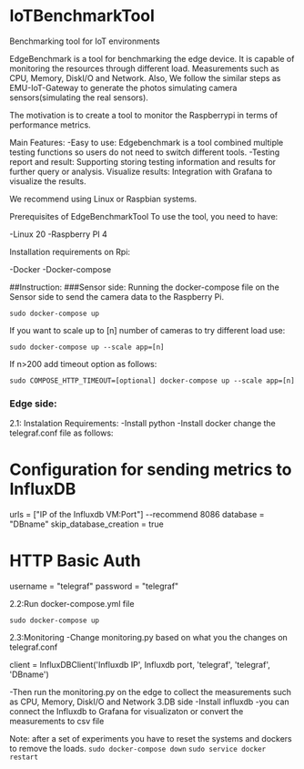 # IoTBenchmarkTool
Benchmarking tool for IoT environments

EdgeBenchmark is a tool for benchmarking the edge device. It is capable of monitoring the resources through different load.
Measurements such as CPU, Memory, DiskI/O and Network.
Also, We follow the similar steps as EMU-IoT-Gateway to generate the photos simulating camera sensors(simulating the real sensors).

The motivation is to create a tool to monitor the Raspberrypi in terms of performance metrics.


Main Features:
-Easy to use: Edgebenchmark is a tool combined multiple testing functions so users 
do not need to switch different tools.
-Testing report and result: Supporting storing testing information and results
for further query or analysis.
Visualize results: Integration with Grafana to visualize the results.

We recommend using Linux or Raspbian systems.

Prerequisites of EdgeBenchmarkTool
To use the tool, you need to have:

-Linux 20
-Raspberry PI 4

Installation requirements on Rpi:

-Docker
-Docker-compose

##Instruction:
###Sensor side:
Running the docker-compose file on the Sensor side to send the camera data to the Raspberry Pi.

`sudo docker-compose up`


If you want to scale up to [n] number of cameras to try different load use:

`sudo docker-compose up --scale app=[n]`

If n>200 add timeout option as follows:

`sudo COMPOSE_HTTP_TIMEOUT=[optional] docker-compose up --scale app=[n]`

### Edge side:
2.1: Instalation Requirements:
-Install python
-Install docker 
change the telegraf.conf file as follows:
# Configuration for sending metrics to InfluxDB
urls = ["IP of the Influxdb VM:Port"] --recommend 8086
database = "DBname"
skip_database_creation = true
# HTTP Basic Auth
  username = "telegraf"
  password = "telegraf"

2.2:Run docker-compose.yml file

`sudo docker-compose up`

2.3:Monitoring
 -Change monitoring.py based on what you the changes on telegraf.conf

client = InfluxDBClient('Influxdb IP', Influxdb port, 'telegraf', 'telegraf', 'DBname')

 -Then run the monitoring.py on the edge to collect the measurements such as CPU, Memory, DiskI/O and Network
3.DB side
-Install influxdb
-you can connect the Influxdb to Grafana for visualizaton or convert the measurements to csv file

Note: after a set of experiments you have to reset the systems and dockers to remove the loads.
`sudo docker-compose down`
`sudo service docker restart`







